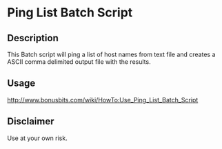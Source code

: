 # Ping List Batch Script

## Description

This Batch script will ping a list of host names from text file and creates a ASCII comma delimited output file with the results.

## Usage

http://www.bonusbits.com/wiki/HowTo:Use_Ping_List_Batch_Script

## Disclaimer

Use at your own risk.
